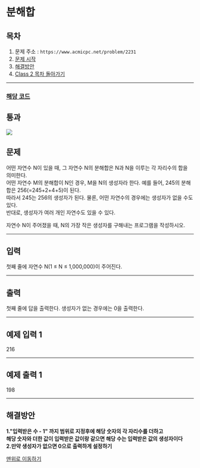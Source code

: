 # 분해합

## 목차

1. 문제 주소 : `https://www.acmicpc.net/problem/2231`
2. [문제 시작](#문제)
3. [해결방안](#해결방안)
4. [Class 2 목차 돌아가기](../README.md)
___

### [해당 코드](./분해합.java)

## 통과

<img src="https://github.com/user-attachments/assets/4e0df9b9-5bf5-4b26-91d1-bc369266b708">

## 문제

어떤 자연수 N이 있을 때, 그 자연수 N의 분해합은 N과 N을 이루는 각 자리수의 합을 의미한다.<br>
어떤 자연수 M의 분해합이 N인 경우, M을 N의 생성자라 한다. 예를 들어, 245의 분해합은 256(=245+2+4+5)이 된다.<br>
따라서 245는 256의 생성자가 된다. 물론, 어떤 자연수의 경우에는 생성자가 없을 수도 있다.<br>
반대로, 생성자가 여러 개인 자연수도 있을 수 있다.

자연수 N이 주어졌을 때, N의 가장 작은 생성자를 구해내는 프로그램을 작성하시오.

___

## 입력

첫째 줄에 자연수 N(1 ≤ N ≤ 1,000,000)이 주어진다.

___
## 출력

첫째 줄에 답을 출력한다. 생성자가 없는 경우에는 0을 출력한다.

___

## 예제 입력 1

216

---

## 예제 출력 1

198

---
## 해결방안
**1."입력받은 수 - 1" 까지 범위로 지정후에 해당 숫자의 각 자리수를 더하고<br>
해당 숫자와 더한 값이 입력받은 값이랑 같으면 해당 수는 입력받은 값의 생성자이다** <br>
**2.만약 생성자가 없으면 0으로 출력하게 설정하기** <br>

[맨위로 이동하기](#분해합)